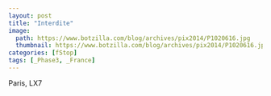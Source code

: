 ```yaml
---
layout: post
title: "Interdite"
image:
  path: https://www.botzilla.com/blog/archives/pix2014/P1020616.jpg
  thumbnail: https://www.botzilla.com/blog/archives/pix2014/P1020616.jpg
categories: [fStop]
tags: [_Phase3, _France]
---
```





Paris, LX7
